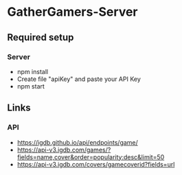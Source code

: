 # GatherGamers-Server

## Required setup

### Server
- npm install
- Create file "apiKey" and paste your API Key
- npm start

## Links

### API
- https://igdb.github.io/api/endpoints/game/
- https://api-v3.igdb.com/games/?fields=name,cover&order=popularity:desc&limit=50
- https://api-v3.igdb.com/covers/gamecoverid?fields=url